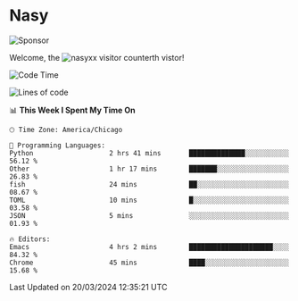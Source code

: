 # Nasy

<!--
<p align="center">
<img height="200" src="https://github-readme-stats.vercel.app/api?username=nasyxx&count_private=true&show_icons=true&theme=dracula&include_all_commits=true"/>
<img height="200" src="https://github-readme-stats.vercel.app/api/top-langs/?username=nasyxx&theme=dracula&hide=html,jupyter+notebook&count_private=true&show_icons=true"/>
</p>

  
----------------
-->

![Sponsor](https://img.shields.io/static/v1.svg?label=Sponsor&message=%E2%9D%A4&logo=GitHub&style=flat&color=pink)
 
Welcome, the ![nasyxx visitor counter](https://count.getloli.com/get/@nasyxx?theme=rule34)th vistor!
 
<!--START_SECTION:waka-->
![Code Time](http://img.shields.io/badge/Code%20Time-4%2C356%20hrs%2018%20mins-blue)

![Lines of code](https://img.shields.io/badge/From%20Hello%20World%20I%27ve%20Written-6.3%20million%20lines%20of%20code-blue)

📊 **This Week I Spent My Time On** 

```text
🕑︎ Time Zone: America/Chicago

💬 Programming Languages: 
Python                   2 hrs 41 mins       ██████████████░░░░░░░░░░░   56.12 % 
Other                    1 hr 17 mins        ███████░░░░░░░░░░░░░░░░░░   26.83 % 
fish                     24 mins             ██░░░░░░░░░░░░░░░░░░░░░░░   08.67 % 
TOML                     10 mins             █░░░░░░░░░░░░░░░░░░░░░░░░   03.58 % 
JSON                     5 mins              ░░░░░░░░░░░░░░░░░░░░░░░░░   01.93 % 

🔥 Editors: 
Emacs                    4 hrs 2 mins        █████████████████████░░░░   84.32 % 
Chrome                   45 mins             ████░░░░░░░░░░░░░░░░░░░░░   15.68 % 
```


 Last Updated on 20/03/2024 12:35:21 UTC
<!--END_SECTION:waka-->

<!-- ![visitors](https://visitor-badge.laobi.icu/badge?page_id=nasyxx.nasyxx) -->
